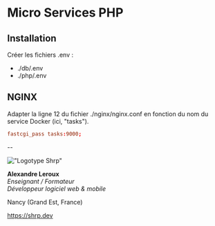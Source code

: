 # Micro Services PHP

## Installation

Créer les fichiers .env :

- ./db/.env
- ./php/.env

## NGINX

Adapter la ligne 12 du fichier ./nginx/nginx.conf en fonction du nom du service Docker (ici, "tasks").

```conf
fastcgi_pass tasks:9000;
```

--

!["Logotype Shrp"](https://sherpa.one/images/sherpa-logotype.png)

__Alexandre Leroux__  
_Enseignant / Formateur_  
_Développeur logiciel web & mobile_

Nancy (Grand Est, France)

<https://shrp.dev>
